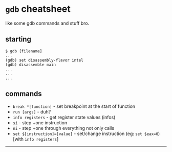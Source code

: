 # `gdb` cheatsheet

like some gdb commands and stuff bro.

## starting

```
$ gdb [filename]
...
(gdb) set disassembly-flavor intel
(gdb) disassemble main
...
...
...
```

## commands

- `break *[function]` - set breakpoint at the start of function
- `run [args]` - duh?
- `info registers` - get register state values (infos)
- `si` - step +one instruction
- `ni` - step +one through everything not only calls
- `set $[instruction]=[value]` - set/change instruction (eg: `set $eax=0`) [with `info registers`]

---